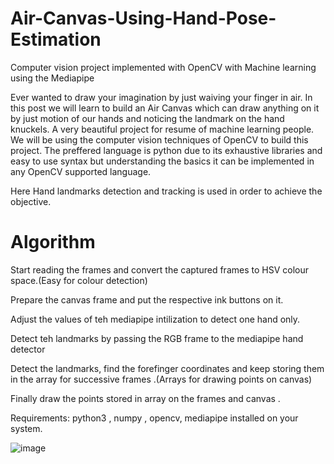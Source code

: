 # Air-Canvas-Using-Hand-Pose-Estimation
Computer vision project implemented with OpenCV with Machine learning using the Mediapipe

Ever wanted to draw your imagination by just waiving your finger in air. In this post we will learn to build an Air Canvas which can draw anything on it by just motion of our hands and noticing the landmark on the hand knuckels. A very beautiful project for resume of machine learning people. We will be using the computer vision techniques of OpenCV to build this project. The preffered language is python due to its exhaustive libraries and easy to use syntax but understanding the basics it can be implemented in any OpenCV supported language.

Here Hand landmarks detection and tracking is used in order to achieve the objective.

# Algorithm
Start reading the frames and convert the captured frames to HSV colour space.(Easy for colour detection)

Prepare the canvas frame and put the respective ink buttons on it.

Adjust the values of teh mediapipe intilization to detect one hand only.

Detect teh landmarks by passing the RGB frame to the mediapipe hand detector

Detect the landmarks, find the forefinger coordinates and keep storing them in the array for successive frames .(Arrays for drawing points on canvas)

Finally draw the points stored in array on the frames and canvas .

Requirements: python3 , numpy , opencv, mediapipe installed on your system.


![image](https://github.com/user-attachments/assets/ee0c5b0b-4717-4f05-b4d2-f6e48e7aea5c)

